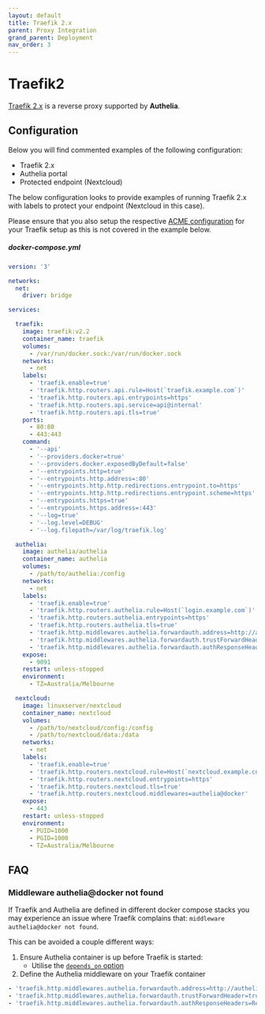 ```yaml
---
layout: default
title: Traefik 2.x
parent: Proxy Integration
grand_parent: Deployment
nav_order: 3
---
```


# Traefik2

[Traefik 2.x] is a reverse proxy supported by **Authelia**.

## Configuration

Below you will find commented examples of the following configuration:

* Traefik 2.x
* Authelia portal
* Protected endpoint (Nextcloud)

The below configuration looks to provide examples of running Traefik 2.x with labels to protect your endpoint (Nextcloud in this case).

Please ensure that you also setup the respective [ACME configuration](https://docs.traefik.io/https/acme/) for your Traefik setup as this is not covered in the example below.

##### docker-compose.yml
```yml
version: '3'

networks:
  net:
    driver: bridge

services:

  traefik:
    image: traefik:v2.2
    container_name: traefik
    volumes:
      - /var/run/docker.sock:/var/run/docker.sock
    networks:
      - net
    labels:
      - 'traefik.enable=true'
      - 'traefik.http.routers.api.rule=Host(`traefik.example.com`)'
      - 'traefik.http.routers.api.entrypoints=https'
      - 'traefik.http.routers.api.service=api@internal'
      - 'traefik.http.routers.api.tls=true'
    ports:
      - 80:80
      - 443:443
    command:
      - '--api'
      - '--providers.docker=true'
      - '--providers.docker.exposedByDefault=false'
      - '--entrypoints.http=true'
      - '--entrypoints.http.address=:80'
      - '--entrypoints.http.http.redirections.entrypoint.to=https'
      - '--entrypoints.http.http.redirections.entrypoint.scheme=https'
      - '--entrypoints.https=true'
      - '--entrypoints.https.address=:443'
      - '--log=true'
      - '--log.level=DEBUG'
      - '--log.filepath=/var/log/traefik.log'

  authelia:
    image: authelia/authelia
    container_name: authelia
    volumes:
      - /path/to/authelia:/config
    networks:
      - net
    labels:
      - 'traefik.enable=true'
      - 'traefik.http.routers.authelia.rule=Host(`login.example.com`)'
      - 'traefik.http.routers.authelia.entrypoints=https'
      - 'traefik.http.routers.authelia.tls=true'
      - 'traefik.http.middlewares.authelia.forwardauth.address=http://authelia:9091/api/verify?rd=https://login.example.com/'
      - 'traefik.http.middlewares.authelia.forwardauth.trustForwardHeader=true'
      - 'traefik.http.middlewares.authelia.forwardauth.authResponseHeaders=Remote-User, Remote-Groups, Remote-Name, Remote-Email'
    expose:
      - 9091
    restart: unless-stopped
    environment:
      - TZ=Australia/Melbourne

  nextcloud:
    image: linuxserver/nextcloud
    container_name: nextcloud
    volumes:
      - /path/to/nextcloud/config:/config
      - /path/to/nextcloud/data:/data
    networks:
      - net
    labels:
      - 'traefik.enable=true'
      - 'traefik.http.routers.nextcloud.rule=Host(`nextcloud.example.com`)'
      - 'traefik.http.routers.nextcloud.entrypoints=https'
      - 'traefik.http.routers.nextcloud.tls=true'
      - 'traefik.http.routers.nextcloud.middlewares=authelia@docker'
    expose:
      - 443
    restart: unless-stopped
    environment:
      - PUID=1000
      - PGID=1000
      - TZ=Australia/Melbourne
```

## FAQ

### Middleware authelia@docker not found

If Traefik and Authelia are defined in different docker compose stacks you may experience
an issue where Traefik complains that: `middleware authelia@docker not found`.

This can be avoided a couple different ways:
1. Ensure Authelia container is up before Traefik is started:
    - Utilise the [`depends_on` option](https://docs.docker.com/compose/compose-file/#depends_on)
2. Define the Authelia middleware on your Traefik container
```yaml
- 'traefik.http.middlewares.authelia.forwardauth.address=http://authelia:9091/api/verify?rd=https://login.example.com/'
- 'traefik.http.middlewares.authelia.forwardauth.trustForwardHeader=true'
- 'traefik.http.middlewares.authelia.forwardauth.authResponseHeaders=Remote-User, Remote-Groups, Remote-Name, Remote-Email'
```
    
[Traefik 2.x]: https://docs.traefik.io/
